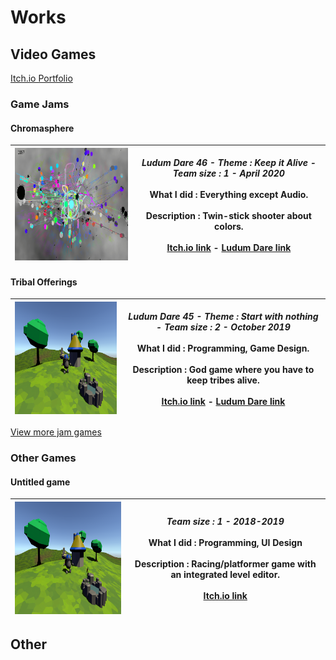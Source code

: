 # Works

## Video Games

[Itch.io Portfolio](https://axelvborn.itch.io/)

### Game Jams
#### Chromasphere

| <img src="/img/chromasphere.png" width="320" height="180"> | *Ludum Dare 46 - Theme : Keep it Alive - Team size : 1 - April 2020*<br><br>**What I did :** Everything except Audio.<br><br>**Description :** Twin-stick shooter about colors.<br><br>[Itch.io link](https://axelvborn.itch.io/chromasphere) - [Ludum Dare link](https://ldjam.com/events/ludum-dare/46/chromasphere) |
| --- | --- |
#### Tribal Offerings

| <img src="/img/tribalofferings.png" width="320" height="180"> | *Ludum Dare 45 - Theme : Start with nothing - Team size : 2 - October 2019*<br><br>**What I did :** Programming, Game Design.<br><br>**Description :** God game where you have to keep tribes alive.<br><br>[Itch.io link](https://axelvborn.itch.io/tribalofferings) - [Ludum Dare link](https://ldjam.com/events/ludum-dare/45/tribal-offerings) |
| --- | --- |
[View more jam games](gamejams.md)
### Other Games
#### Untitled game

| <img src="/img/tribalofferings.png" width="320" height="180"> | *Team size : 1 - 2018-2019*<br><br>**What I did :** Programming, UI Design<br><br>**Description :** Racing/platformer game with an integrated level editor.<br><br>[Itch.io link](https://axelvborn.itch.io/slidedemo)
| --- | --- |

## Other